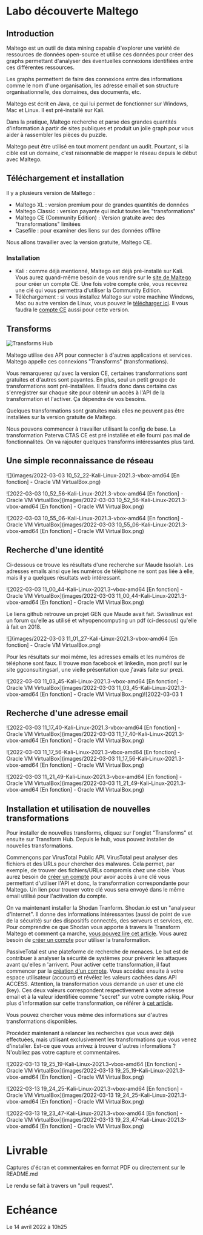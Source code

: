 # Labo découverte Maltego

## Introduction

Maltego est un outil de data mining capable d'explorer une variété de ressources de données open-source et utilise ces données pour créer des graphs permettant d'analyser des éventuelles connexions identifiées entre ces différentes ressources.

Les graphs permettent de faire des connexions entre des informations comme le nom d'une organisation, les adresse email et son structure organisationnelle, des domaines, des documents, etc.

Maltego est écrit en Java, ce qui lui permet de fonctionner sur Windows, Mac et Linux. Il est pré-installé sur Kali.

Dans la pratique, Maltego recherche et parse des grandes quantités d'information à partir de sites publiques et produit un jolie graph pour vous aider à rassembler les pièces du puzzle.

Maltego peut être utilisé en tout moment pendant un audit. Pourtant, si la cible est un domaine, c'est raisonnable de mapper le réseau depuis le début avec Maltego.

## Téléchargement et installation

Il y a plusieurs version de Maltego :

- Maltego XL : version premium pour de grandes quantités de données
- Maltego Classic : version payante qui inclut toutes les "transformations"
- Maltego CE (Community Edition) : Version gratuite avec des "transformations" limitées
- Casefile : pour examiner des liens sur des données offline

Nous allons travailler avec la version gratuite, Maltego CE.

### Installation

- Kali : comme déjà mentionné, Maltego est déjà pré-installé sur Kali. Vous aurez quand-même besoin de vous rendre sur le [site de Maltego](https://www.maltego.com/ce-registration/) pour créer un compte CE. Une fois votre compte crée, vous recevrez une clé qui vous permettra d'utiliser la Community Edition.
- Téléchargement : si vous installez Maltego sur votre machine Windows, Mac ou autre version de Linux, vous pouvez le [télécharger ici](https://www.maltego.com/downloads/). Il vous faudra le [compte CE](https://www.maltego.com/ce-registration/) aussi pour cette version. 

## Transforms

![Transforms Hub](images/transform_hub.png)

Maltego utilise des API pour connecter à d'autres applications et services. Maltego appelle ces connexions "Transforms" (transformations). 

Vous remarquerez qu'avec la version CE, certaines transformations sont gratuites et d'autres sont payantes. En plus, seul un petit groupe de transformations sont pré-installées. Il faudra donc dans certains cas s'enregistrer sur chaque site pour obtenir un accès à l'API de la transformation et l'activer. Ça dépendra de vos besoins.

Quelques transformations sont gratuites mais elles ne peuvent pas être installées sur la version gratuite de Maltego.

Nous pouvons commencer à travailler utilisant la config de base. La transformation Paterva CTAS CE est pré installée et elle fourni pas mal de fonctionnalités. On va rajouter quelques transforms intéressantes plus tard. 

## Une simple reconnaissance de réseau



![](images/2022-03-03 10_52_22-Kali-Linux-2021.3-vbox-amd64 [En fonction] - Oracle VM VirtualBox.png)

![2022-03-03 10_52_56-Kali-Linux-2021.3-vbox-amd64 [En fonction] - Oracle VM VirtualBox](images/2022-03-03 10_52_56-Kali-Linux-2021.3-vbox-amd64 [En fonction] - Oracle VM VirtualBox.png)

![2022-03-03 10_55_06-Kali-Linux-2021.3-vbox-amd64 [En fonction] - Oracle VM VirtualBox](images/2022-03-03 10_55_06-Kali-Linux-2021.3-vbox-amd64 [En fonction] - Oracle VM VirtualBox.png)



## Recherche d'une identité

Ci-dessous ce trouve les résultats d'une recherche sur Maude Issolah. Les adresses emails ainsi que les numéros de téléphone ne sont pas liée à elle, mais il y a quelques résultats web intéressant.  

![2022-03-03 11_00_44-Kali-Linux-2021.3-vbox-amd64 [En fonction] - Oracle VM VirtualBox](images/2022-03-03 11_00_44-Kali-Linux-2021.3-vbox-amd64 [En fonction] - Oracle VM VirtualBox.png)

Le liens github retrouve un projet GEN que Maude avait fait. Swisslinux est un forum qu'elle as utilisé et whyopencomputing un pdf (ci-dessous) qu'elle à fait en 2018.

![](images/2022-03-03 11_01_27-Kali-Linux-2021.3-vbox-amd64 [En fonction] - Oracle VM VirtualBox.png)

Pour les résultats sur moi même, les adresses emails et les numéros de téléphone sont faux. Il trouve mon facebook et linkedin, mon profil sur le site ggconsultingsarl, une vielle présentation que j'avais faite sur prezi.

![2022-03-03 11_03_45-Kali-Linux-2021.3-vbox-amd64 [En fonction] - Oracle VM VirtualBox](images/2022-03-03 11_03_45-Kali-Linux-2021.3-vbox-amd64 [En fonction] - Oracle VM VirtualBox.png)![2022-03-03 1

## Recherche d'une adresse email



![2022-03-03 11_17_40-Kali-Linux-2021.3-vbox-amd64 [En fonction] - Oracle VM VirtualBox](images/2022-03-03 11_17_40-Kali-Linux-2021.3-vbox-amd64 [En fonction] - Oracle VM VirtualBox.png)

![2022-03-03 11_17_56-Kali-Linux-2021.3-vbox-amd64 [En fonction] - Oracle VM VirtualBox](images/2022-03-03 11_17_56-Kali-Linux-2021.3-vbox-amd64 [En fonction] - Oracle VM VirtualBox.png)

![2022-03-03 11_21_49-Kali-Linux-2021.3-vbox-amd64 [En fonction] - Oracle VM VirtualBox](images/2022-03-03 11_21_49-Kali-Linux-2021.3-vbox-amd64 [En fonction] - Oracle VM VirtualBox.png)


## Installation et utilisation de nouvelles transformations

Pour installer de nouvelles transforms, cliquez sur l'onglet "Transforms" et ensuite sur Transform Hub. Depuis le hub, vous pouvez installer de nouvelles transformations.

Commençons par VirusTotal Public API. VirusTotal peut analyser des fichiers et des URLs pour chercher des malwares. Cela permet, par exemple, de trouver des fichiers/URLs compromis chez une cible. Vous aurez besoin de [créer un compte]( https://www.virustotal.com/gui/join-us) pour avoir accès à une clé vous permettant d'utiliser l'API et donc, la transformation correspondante pour Maltego. Un lien pour trouver votre clé vous sera envoyé dans le même email utilisé pour l'activation du compte.

On va maintenant installer la Shodan Tranform. Shodan.io est un "analyseur d'Internet". Il donne des informations intéressantes (aussi de point de vue de la sécurité) sur des dispositifs connectés, des serveurs et services, etc. Pour comprendre ce que Shodan vous apporte à travers le Transform Maltego et comment ça marche, [vous pouvez lire cet article](http://maltego.blogspot.com/2016/04/abracadabra-its-shodan-time.html). Vous aurez besoin de [créer un compte](https://account.shodan.io/register) pour utiliser la transformation.

PassiveTotal est une plateforme de recherche de menaces. Le but est de contribuer à analyser la sécurité de systèmes pour prévenir les attaques avant qu'elles n 'arrivent. Pour activer cette transformation, il faut commencer par la [création d'un compte](https://community.riskiq.com/registration). Vous accédez ensuite à votre espace utilisateur (account) et révélez les valeurs cachées dans API ACCESS. Attention, la transformation vous demande un user et une clé (key). Ces deux valeurs correspondent respectivement à votre adresse email et à la valeur identifiée comme "secret" sur votre compte riskiq. Pour plus d'information sur cette transformation, ce référer à [cet article](https://blog.passivetotal.org/brand-new-maltego-transforms-and-code/).

Vous pouvez chercher vous même des informations sur d'autres transformations disponibles.

Procédez maintenant à relancer les recherches que vous avez déjà effectuées, mais utilisant exclusivement les transformations que vous venez d'installer. Est-ce que vous arrivez à trouver d'autres informations ? N'oubliez pas votre capture et commentaires.



![2022-03-13 19_25_19-Kali-Linux-2021.3-vbox-amd64 [En fonction] - Oracle VM VirtualBox](images/2022-03-13 19_25_19-Kali-Linux-2021.3-vbox-amd64 [En fonction] - Oracle VM VirtualBox.png)



![2022-03-13 19_24_25-Kali-Linux-2021.3-vbox-amd64 [En fonction] - Oracle VM VirtualBox](images/2022-03-13 19_24_25-Kali-Linux-2021.3-vbox-amd64 [En fonction] - Oracle VM VirtualBox.png)

![2022-03-13 19_23_47-Kali-Linux-2021.3-vbox-amd64 [En fonction] - Oracle VM VirtualBox](images/2022-03-13 19_23_47-Kali-Linux-2021.3-vbox-amd64 [En fonction] - Oracle VM VirtualBox.png)

# Livrable

Captures d'écran et commentaires en format PDF ou directement sur le README.md

Le rendu se fait à travers un "pull request". 

# Echéance

Le 14 avril 2022 à 10h25
